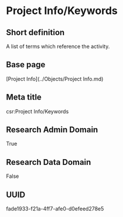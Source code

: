 # Project Info/Keywords
## Short definition
A list of terms which reference the activity.
## Base page
[Project Info](../Objects/Project Info.md)
## Meta title
csr:Project Info/Keywords
## Research Admin Domain
True
## Research Data Domain
False
## UUID
fade1933-f21a-4ff7-afe0-d0efeed278e5
